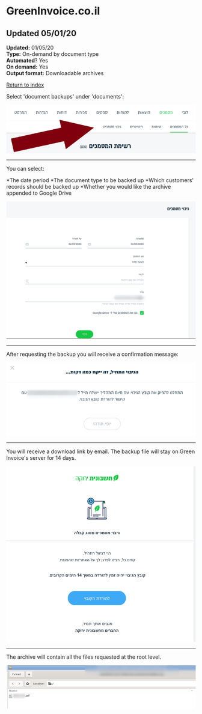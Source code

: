 # GreenInvoice.co.il

## Updated 05/01/20

**Updated:** 01/05/20 <br/>
**Type:** On-demand by document type <br/>
**Automated**? Yes <br/>
**On demand:** Yes <br/>
**Output format:** Downloadable archives 

[Return to index](https://github.com/danielrosehilljlm/CloudBackupApproaches)

Select 'document backups' under 'documents':

![Backups](/images/green1.png)

<hr>

You can select:

*The date period
*The document type to be backed up
*Which customers' records should be backed up
*Whether you would like the archive appended to Google Drive 

![Backups](/images/green2.png)

<hr>

After requesting the backup you will receive a confirmation message:

![Backups](/images/green3.png)

<hr>

You will receive a download link by email. The backup file will stay on Green Invoice's server for 14 days. 

![Backups](/images/green4.png)

<hr>

The archive will contain all the files requested at the root level. 

![Backups](/images/green5.png)
